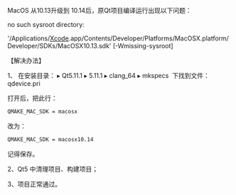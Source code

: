 MacOS 从10.13升级到 10.14后，原Qt项目编译运行出现以下问题：

no such sysroot directory:

'/Applications/[Xcode](https://so.csdn.net/so/search?q=Xcode&spm=1001.2101.3001.7020).app/Contents/Developer/Platforms/MacOSX.platform/Developer/SDKs/MacOSX10.13.sdk' \[-Wmissing-sysroot\]

【解决办法】

⁨1、 在安装目录： ▸ ⁨Qt5.11.1⁩ ▸ ⁨5.11.1⁩ ▸ ⁨clang\_64⁩ ▸ ⁨mkspecs⁩  下找到文件：qdevice.pri

打开后，把此行：

```html
QMAKE_MAC_SDK = macosx
```

改为：

```html
QMAKE_MAC_SDK = macosx10.14
```

记得保存。

2、Qt5 中清理项目、构建项目；

3、项目正常通过。
